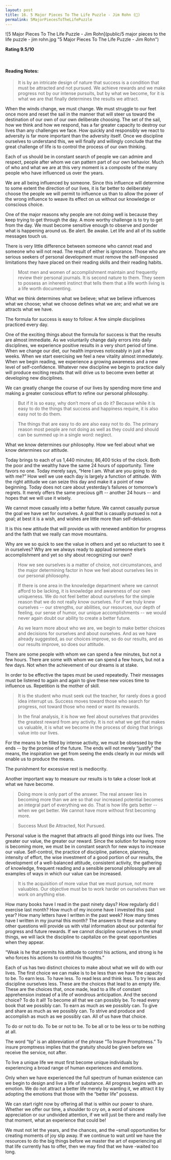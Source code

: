 ```yaml
---
layout: post
title: 16. 5 Major Pieces To The Life Puzzle - Jim Rohn (📱)
permalink: 5MajorPiecesToTheLifePuzzle
---
```


![5 Major Pieces To The Life Puzzle - Jim Rohn](public/5 major pieces to the life puzzle - jim rohn.jpg "5 Major Pieces To The Life Puzzle - Jim Rohn")

**Rating 9.5/10**

<br>

#### Reading Notes:

> It is by an intricate design of nature that success is a condition that must be attracted and not pursued. We achieve rewards and we make progress not by our intense pursuits, but by what we become, for it is what we are that finally determines the results we attract.

When the winds change, we must change. We must struggle to our feet once more and reset the sail in the manner that will steer us toward the destination of our own of our own deliberate choosing. The set of the sail, how we think and how we respond, has a far greater capacity to destroy our lives than any challenges we face. How quickly and responsibly we react to adversity is far more important than the adversity itself. Once we discipline ourselves to understand this, we will finally and willingly conclude that the great challenge of life is to control the process of our own thinking.

Each of us should be in constant search of people we can admire and respect, people after whom we can pattern part of our own behavior. Much of who and what we are at this very moment is a composite of the many people who have influenced us over the years.

We are all being influenced by someone. Since this influence will determine to some extent the direction of our lives, it is far better to deliberately choose the people we will permit to influence us than to allow the power of the wrong influence to weave its effect on us without our knowledge or conscious choice.

One of the major reasons why people are not doing well is because they keep trying to get through the day. A more worthy challenge is to try to get from the day. We must become sensitive enough to observe and ponder what is happening around us. Be alert. Be awake. Let life and all of its subtle messages touch us.

There is very little difference between someone who cannot read and someone who will not read. The result of either is ignorance. Those who are serious seekers of personal development must remove the self-imposed limitations they have placed on their reading skills and their reading habits.

> Most men and women of accomplishment maintain and frequently review their personal journals. It is second nature to them. They seem to possess an inherent instinct that tells them that a life worth living is a life worth documenting.

What we think determines what we believe; what we believe influences what we choose; what we choose defines what we are; and what we are attracts what we have.

The formula for success is easy to follow:
A few simple disciplines practiced every day.

One of the exciting things about the formula for success is that the results are almost immediate. As we voluntarily change daily errors into daily disciplines, we experience positive results in a very short period of time. When we change our diet, our health improves noticeably in just a few weeks. When we start exercising we feel a new vitality almost immediately. When we begin reading, we experience a growing awareness and a new level of self-confidence. Whatever new discipline we begin to practice daily will produce exciting results that will drive us to become even better at developing new disciplines.

We can greatly change the course of our lives by spending more time and making a greater conscious effort to refine our personal philosophy.

> But if it is so easy, why don’t more of us do it? Because while it is easy to do the things that success and happiness require, it is also easy not to do them.

> The things that are easy to do are also easy not to do. The primary reason most people are not doing as well as they could and should can be summed up in a single word: neglect.

What we know determines our philosophy. How we feel about what we know determines our attitude.

Today brings to each of us 1,440 minutes; 86,400 ticks of the clock. Both the poor and the wealthy have the same 24 hours of opportunity. Time favors no one. Today merely says, “Here I am. What are you going to do with me?” How well we use each day is largely a function of attitude. With the right attitude we can seize this day and make it a point of new beginning. Today does not care about yesterday’s failures or tomorrow’s regrets. It merely offers the same precious gift -- another 24 hours -- and hopes that we will use it wisely.

We cannot move casually into a better future. We cannot casually pursue the goal we have set for ourselves. A goal that is casually pursued is not a goal; at best it is a wish, and wishes are little more than self-delusion.

It is this new attitude that will provide us with renewed ambition for progress and the faith that we really can move mountains.

Why are we so quick to see the value in others and yet so reluctant to see it in ourselves? Why are we always ready to applaud someone else’s accomplishment and yet so shy about recognizing our own?

> How we see ourselves is a matter of choice, not circumstances, and the major determining factor in how we feel about ourselves lies in our personal philosophy.

> If there is one area in the knowledge department where we cannot afford to be lacking, it is knowledge and awareness of our own uniqueness. We do not feel better about ourselves for the simple reason that we do not really know ourselves. For if we truly knew ourselves -- our strengths, our abilities, our resources, our depth of feeling, our sense of humor, our unique accomplishments -- we would never again doubt our ability to create a better future.

> As we learn more about who we are, we begin to make better choices and decisions for ourselves and about ourselves. And as we have already suggested, as our choices improve, so do our results, and as our results improve, so does our attitude.

There are some people with whom we can spend a few minutes, but not a few hours. There are some with whom we can spend a few hours, but not a few days. Not when the achievement of our dreams is at stake.

In order to be effective the tapes must be used repeatedly. Their messages must be listened to again and again to give these new voices time to influence us. Repetition is the mother of skill.

> It is the student who must seek out the teacher, for rarely does a good idea interrupt us. Success moves toward those who search for progress, not toward those who need or want its rewards.

> In the final analysis, it is how we feel about ourselves that provides the greatest reward from any activity. It is not what we get that makes us valuable, it is what we become in the process of doing that brings value into our lives.

For the means to be filled by intense activity, we must be obsessed by the ends -- by the promise of the future. The ends will not merely “justify” the means, the inspiration we get from seeing the ends clearly in our minds will enable us to produce the means.

The punishment for excessive rest is mediocrity.

Another important way to measure our results is to take a closer look at what we have become.

> Doing more is only part of the answer. The real answer lies in becoming more than we are so that our increased potential becomes an integral part of everything we do. That is how life gets better --when we get better. We cannot have more without first becoming more.

> Success Must Be Attracted, Not Pursued.

Personal value is the magnet that attracts all good things into our lives. The greater our value, the greater our reward. Since the solution for having more is becoming more, we must be in constant search for new ways to increase our value. Self-control, the practice of discipline, patience, planning, intensity of effort, the wise investment of a good portion of our results, the development of a well-balanced attitude, consistent activity, the gathering of knowledge, frequent reading and a sensible personal philosophy are all examples of ways in which our value can be increased.

> It is the acquisition of more value that we must pursue, not more valuables. Our objective must be to work harder on ourselves than we work on anything else.

How many books have I read in the past ninety days?
How regularly did I exercise last month?
How much of my income have I invested this past year?
How many letters have I written in the past week?
How many times have I written in my journal this month?
The answers to these and many other questions will provide us with vital information about our potential for progress and future rewards. If we cannot discipline ourselves in the small things, we will lack the discipline to capitalize on the great opportunities when they appear.

“Weak is he that permits his attitude to control his actions, and strong is he who forces his actions to control his thoughts.”

Each of us has two distinct choices to make about what we will do with our lives. The first choice we can make is to be less than we have the capacity to be. To earn less. To have less. To read less and think less. To try less and discipline ourselves less. These are the choices that lead to an empty life. These are the choices that, once made, lead to a life of constant apprehension instead of a life of wondrous anticipation. And the second choice? To do it all! To become all that we can possibly be. To read every book that we possibly can. To earn as much as we possibly can. To give and share as much as we possibly can. To strive and produce and accomplish as much as we possibly can. All of us have that choice.

To do or not to do. To be or not to be. To be all or to be less or to be nothing at all.

The word “tip” is an abbreviation of the phrase “To Insure Promptness.” To insure promptness implies that the gratuity should be given before we receive the service, not after.

To live a unique life we must first become unique individuals by experiencing a broad range of human experiences and emotions.

Only when we have experienced the full spectrum of human existence can we begin to design and live a life of substance. All progress begins with an emotion. We do not attract a better life merely by wanting it, we attract it by adopting the emotions that those with the “better life” possess.

We can start right now by offering all that is within our power to share. Whether we offer our time, a shoulder to cry on, a word of sincere appreciation or our undivided attention, if we will just be there and really live that moment, what an experience that could be!

We must not let the years, and the chances, and the –small opportunities for creating moments of joy slip away. If we continue to wait until we have the resources to do the big things before we master the art of experiencing all that life currently has to offer, then we may find that we have -waited too long.
